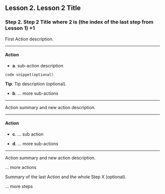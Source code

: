 ## Lesson 2. Lesson 2 Title

### Step 2. Step 2 Title where 2 is (the index of the last step from Lesson 1) +1

First Action description.

<hr data-action="start" />

#### Action

* **a**. sub-action description

```
code snippet(optional)
```

**Tip**: Tip description (optional).

* **b**. ... more sub-actions

<hr data-action="end" />

Action summary and new action description.

<hr data-action="start" />

#### Action

* **c**. ... sub action

* **d**. ... more sub-actions

<hr data-action="end" />

Action summary and new action description.

... more actions

Summary of the last Action and the whole Step X (optional).

... more steps